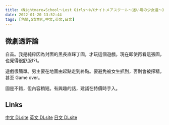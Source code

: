 ```yaml
---
title: 《Nightmare★School～Lost Girls～》/《ナイトメアスクール～迷い場の少女達～》
date: 2022-01-20 13:52:44
tags: [色情,S女M男,中文,英文,日文]
---
```

## 微劇透評論

自首。我是純粹因為封面的黑長直踩丁圖，才玩這個遊戲。現在即使再看這張圖，也覺得很舒服(?)。

遊戲很簡單。男主要在地圖由起點走到終點。要避免被女生抓到，否則會被搾精，甚至 Game over。

圖是不錯，但內容稍短。有興趣的話，建議在特價時手入。

## Links

[中文 DLsite](https://www.dlsite.com/maniax/work/=/product_id/RJ301806.html)
[英文 DLsite](https://www.dlsite.com/maniax/work/=/product_id/RJ302248.html)
[日文 DLsite](https://www.dlsite.com/maniax/work/=/product_id/RJ244945.html)
